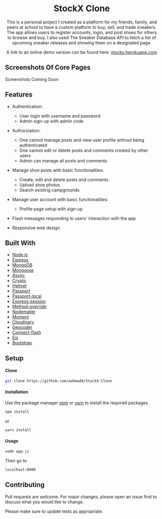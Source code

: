 <h1 align="center">StockX Clone</h1> 

<p align="center">
This is a personal project I created as a platform for my friends, family, and peers at school to have a custom platform to buy, sell, and trade sneakers. The app allows users to register accounts, login, and post shoes for others to browse and buy. I also used The Sneaker Database API to fetch a list of upcoming sneaker releases and showing them on a designated page.   
</p>

<p align="center">
A link to an online demo version can be found here: <a href="https://xtocks.herokuapp.com" target="_blank">xtocks.herokuapp.com</a>
</p>

## Screenshots Of Core Pages 
 
Screenshots Coming Soon 

## Features 

* Authentication:
  * User login with username and password
  * Admin sign-up with admin code

* Authorization:
  * One cannot manage posts and view user profile without being authenticated
  * One cannot edit or delete posts and comments created by other users
  * Admin can manage all posts and comments

* Manage shoe posts with basic functionalities:
  * Create, edit and delete posts and comments
  * Upload shoe photos  
  * Search existing campgrounds

* Manage user account with basic functionalities:
  * Profile page setup with sign-up

* Flash messages responding to users' interaction with the app

* Responsive web design

## Built With

* [Node.js](https://nodejs.org/)
* [Express](https://expressjs.com/)
* [MongoDB](https://www.mongodb.com/)
* [Mongoose](http://mongoosejs.com/)
* [Async](http://caolan.github.io/async/)
* [Crypto](https://nodejs.org/api/crypto.html#crypto_crypto)
* [Helmet](https://helmetjs.github.io/)
* [Passport](http://www.passportjs.org/)
* [Passport-local](https://github.com/jaredhanson/passport-local#passport-local)
* [Express-session](https://github.com/expressjs/session#express-session)
* [Method-override](https://github.com/expressjs/method-override#method-override)
* [Nodemailer](https://nodemailer.com/about/)
* [Moment](https://momentjs.com/)
* [Cloudinary](https://cloudinary.com/)
* [Geocoder](https://github.com/wyattdanger/geocoder#geocoder)
* [Connect-flash](https://github.com/jaredhanson/connect-flash#connect-flash)
* [Ejs](http://ejs.co/)
* [Bootstrap](https://getbootstrap.com/docs/3.3/)

## Setup

#### Clone

```sh
git clone https://github.com/aahmad4/StockX-Clone
```

#### Installation

Use the package manager [npm](https://www.npmjs.com/) or [yarn](https://yarnpkg.com/) to install the required packages.

```sh
npm install
```

or

```sh
yarn install
```

#### Usage

```sh
node app.js
```

Then go to

```sh
localhost:8000
```

## Contributing

Pull requests are welcome. For major changes, please open an issue first to discuss what you would like to change.

Please make sure to update tests as appropriate.

